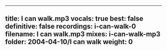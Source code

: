 
---
title: I can walk.mp3
vocals: true
best: false
definitive: false
recordings: i-can-walk-0
filename: I can walk.mp3
mixes: i-can-walk-mp3
folder: 2004-04-10/I can walk
weight: 0
---
